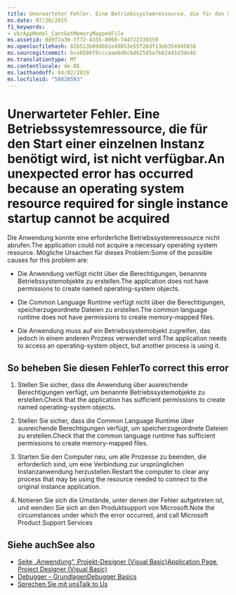 ```yaml
---
title: Unerwarteter Fehler. Eine Betriebssystemressource, die für den Start einer einzelnen Instanz benötigt wird, ist nicht verfügbar.
ms.date: 07/20/2015
f1_keywords:
- vbrAppModel_CantGetMemoryMappedFile
ms.assetid: 0d9f2a30-ff72-4355-8060-744f22339359
ms.openlocfilehash: 82b513b89d661e49853e55f26df13eb354945038
ms.sourcegitcommit: bce0586f0cccaae6d6cbd625d5a7b824d1d3de4b
ms.translationtype: MT
ms.contentlocale: de-DE
ms.lasthandoff: 04/02/2019
ms.locfileid: "58828593"
---
```

# <a name="an-unexpected-error-has-occurred-because-an-operating-system-resource-required-for-single-instance-startup-cannot-be-acquired"></a><span data-ttu-id="042ba-102">Unerwarteter Fehler. Eine Betriebssystemressource, die für den Start einer einzelnen Instanz benötigt wird, ist nicht verfügbar.</span><span class="sxs-lookup"><span data-stu-id="042ba-102">An unexpected error has occurred because an operating system resource required for single instance startup cannot be acquired</span></span>
<span data-ttu-id="042ba-103">Die Anwendung konnte eine erforderliche Betriebssystemressource nicht abrufen.</span><span class="sxs-lookup"><span data-stu-id="042ba-103">The application could not acquire a necessary operating system resource.</span></span> <span data-ttu-id="042ba-104">Mögliche Ursachen für dieses Problem:</span><span class="sxs-lookup"><span data-stu-id="042ba-104">Some of the possible causes for this problem are:</span></span>  
  
-   <span data-ttu-id="042ba-105">Die Anwendung verfügt nicht über die Berechtigungen, benannte Betriebssystemobjekte zu erstellen.</span><span class="sxs-lookup"><span data-stu-id="042ba-105">The application does not have permissions to create named operating-system objects.</span></span>  
  
-   <span data-ttu-id="042ba-106">Die Common Language Runtime verfügt nicht über die Berechtigungen, speicherzugeordnete Dateien zu erstellen.</span><span class="sxs-lookup"><span data-stu-id="042ba-106">The common language runtime does not have permissions to create memory-mapped files.</span></span>  
  
-   <span data-ttu-id="042ba-107">Die Anwendung muss auf ein Betriebssystemobjekt zugreifen, das jedoch in einem anderen Prozess verwendet wird.</span><span class="sxs-lookup"><span data-stu-id="042ba-107">The application needs to access an operating-system object, but another process is using it.</span></span>  
  
## <a name="to-correct-this-error"></a><span data-ttu-id="042ba-108">So beheben Sie diesen Fehler</span><span class="sxs-lookup"><span data-stu-id="042ba-108">To correct this error</span></span>  
  
1.  <span data-ttu-id="042ba-109">Stellen Sie sicher, dass die Anwendung über ausreichende Berechtigungen verfügt, um benannte Betriebssystemobjekte zu erstellen.</span><span class="sxs-lookup"><span data-stu-id="042ba-109">Check that the application has sufficient permissions to create named operating-system objects.</span></span>  
  
2.  <span data-ttu-id="042ba-110">Stellen Sie sicher, dass die Common Language Runtime über ausreichende Berechtigungen verfügt, um speicherzugeordnete Dateien zu erstellen.</span><span class="sxs-lookup"><span data-stu-id="042ba-110">Check that the common language runtime has sufficient permissions to create memory-mapped files.</span></span>  
  
3.  <span data-ttu-id="042ba-111">Starten Sie den Computer neu, um alle Prozesse zu beenden, die erforderlich sind, um eine Verbindung zur ursprünglichen Instanzanwendung herzustellen.</span><span class="sxs-lookup"><span data-stu-id="042ba-111">Restart the computer to clear any process that may be using the resource needed to connect to the original instance application.</span></span>  
  
4.  <span data-ttu-id="042ba-112">Notieren Sie sich die Umstände, unter denen der Fehler aufgetreten ist, und wenden Sie sich an den Produktsupport von Microsoft.</span><span class="sxs-lookup"><span data-stu-id="042ba-112">Note the circumstances under which the error occurred, and call Microsoft Product Support Services</span></span>  
  
## <a name="see-also"></a><span data-ttu-id="042ba-113">Siehe auch</span><span class="sxs-lookup"><span data-stu-id="042ba-113">See also</span></span>

- [<span data-ttu-id="042ba-114">Seite „Anwendung“, Projekt-Designer (Visual Basic)</span><span class="sxs-lookup"><span data-stu-id="042ba-114">Application Page, Project Designer (Visual Basic)</span></span>](/visualstudio/ide/reference/application-page-project-designer-visual-basic)
- [<span data-ttu-id="042ba-115">Debugger – Grundlagen</span><span class="sxs-lookup"><span data-stu-id="042ba-115">Debugger Basics</span></span>](/visualstudio/debugger/debugger-basics)
- [<span data-ttu-id="042ba-116">Sprechen Sie mit uns</span><span class="sxs-lookup"><span data-stu-id="042ba-116">Talk to Us</span></span>](/visualstudio/ide/talk-to-us)
